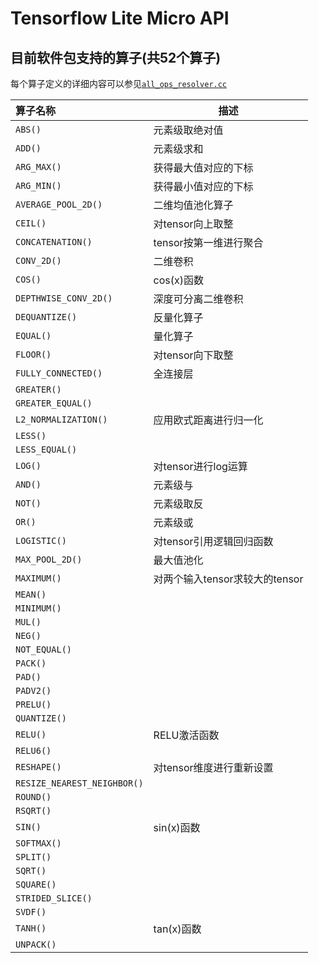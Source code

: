 # Tensorflow Lite Micro API

## 目前软件包支持的算子(共52个算子)

每个算子定义的详细内容可以参见[`all_ops_resolver.cc`](../tensorflow/lite/micro/all_ops_resolver.cc)

| 算子名称              		| 描述  |
|:-------------------------------------|--------|
|`ABS()`  | 元素级取绝对值 |
| `ADD()` | 元素级求和 |
| `ARG_MAX()` | 获得最大值对应的下标 |
| `ARG_MIN()` | 获得最小值对应的下标 |
| `AVERAGE_POOL_2D()` | 二维均值池化算子 |
| `CEIL()` | 对tensor向上取整 |
| `CONCATENATION()` | tensor按第一维进行聚合 |
| `CONV_2D()` | 二维卷积 |
| `COS()` | cos(x)函数 |
| `DEPTHWISE_CONV_2D()` | 深度可分离二维卷积 |
| `DEQUANTIZE()` | 反量化算子 |
| `EQUAL()` | 量化算子 |
| `FLOOR()` | 对tensor向下取整 |
| `FULLY_CONNECTED()` | 全连接层 |
| `GREATER()` |  |
| `GREATER_EQUAL()` |  |
| `L2_NORMALIZATION()` | 应用欧式距离进行归一化 |
| `LESS()` |  |
| `LESS_EQUAL()` |  |
| `LOG()` | 对tensor进行log运算 |
| `AND()` | 元素级与 |
| `NOT()` | 元素级取反 |
| `OR()` | 元素级或 |
| `LOGISTIC()` | 对tensor引用逻辑回归函数 |
| `MAX_POOL_2D()` | 最大值池化 |
| `MAXIMUM()` | 对两个输入tensor求较大的tensor |
| `MEAN()` |  |
| `MINIMUM()` |  |
| `MUL()` |  |
| `NEG()` |  |
| `NOT_EQUAL()` |  |
| `PACK()` |  |
| `PAD()` |  |
| `PADV2()` |  |
| `PRELU()` |  |
| `QUANTIZE()` |  |
| `RELU()` | RELU激活函数 |
| `RELU6()` |  |
| `RESHAPE()` | 对tensor维度进行重新设置 |
| `RESIZE_NEAREST_NEIGHBOR()` |  |
| `ROUND()` |  |
| `RSQRT()` |  |
| `SIN()` | sin(x)函数 |
| `SOFTMAX()` |  |
| `SPLIT()` |  |
| `SQRT()` |  |
| `SQUARE()` |  |
| `STRIDED_SLICE()` |  |
| `SVDF()` |  |
| `TANH()` | tan(x)函数 |
| `UNPACK()` |  |
